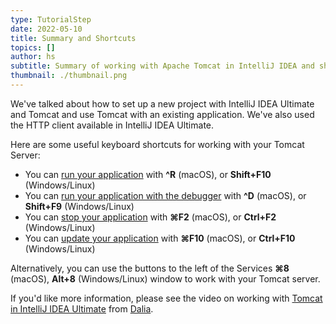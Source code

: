 ```yaml
---
type: TutorialStep
date: 2022-05-10
title: Summary and Shortcuts
topics: []
author: hs
subtitle: Summary of working with Apache Tomcat in IntelliJ IDEA and shortcuts used
thumbnail: ./thumbnail.png
---
```


We've talked about how to set up a new project with IntelliJ IDEA Ultimate and Tomcat and use Tomcat with an existing application. We've also used the HTTP client available in IntelliJ IDEA Ultimate.

Here are some useful keyboard shortcuts for working with your Tomcat Server:

- You can [run your application](https://www.jetbrains.com/help/idea/running-applications.html) with **^R** (macOS), or **Shift+F10** (Windows/Linux)
- You can [run your application with the debugger](https://www.jetbrains.com/help/idea/debugging-code.html) with **^D** (macOS), or **Shift+F9** (Windows/Linux)
- You can [stop your application](https://www.jetbrains.com/help/idea/running-applications.html#stop-pause) with **⌘F2** (macOS), or **Ctrl+F2** (Windows/Linux)
- You can [update your application](https://www.jetbrains.com/help/idea/updating-applications-on-application-servers.html) with **⌘F10** (macOS), or **Ctrl+F10** (Windows/Linux)

Alternatively, you can use the buttons to the left of the Services **⌘8** (macOS), **Alt+8** (Windows/Linux) window to work with your Tomcat server.

If you'd like more information, please see the video on working with [Tomcat in IntelliJ IDEA Ultimate](https://www.youtube.com/watch?v=ThBw3WBTw9Q) from [Dalia](https://twitter.com/DaliaShea).
